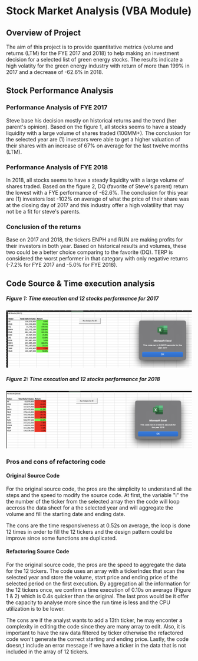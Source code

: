 # Stock Market Analysis (VBA Module)
## Overview of Project
The aim of this project is to provide quantitative metrics (volume and returns (LTM) for the FYE 2017 and 2018) to help making an investment decision for a selected list of green energy stocks. The results indicate a high volatity for the green energy industry with return of more than 199% in 2017 and a decrease of -62.6% in 2018.

## Stock Performance Analysis
### Performance Analysis of FYE 2017
Steve base his decision mostly on historical returns and the trend (her parent's opinion). Based on the figure 1, all stocks seems to have a steady liquidity with a large volume of shares traded (100MM+). The conclusion for the selected year are (1) investors were able to get a higher valuation of their shares with an increase of 67% on average for the last twelve months (LTM).

### Performance Analysis of FYE 2018
In 2018, all stocks seems to have a steady liquidity with a large volume of shares traded. Based on the figure 2, DQ (favorite of Steve's parent) return the lowest with a FYE performance of -62.6%. The conclusion for this year are (1) investors lost -102% on average of what the price of their share was at the closing day of 2017 and this industry offer a high volatility that may not be a fit for steve's parents.

### Conclusion of the returns
Base on 2017 and 2018, the tickers ENPH and RUN are making profits for their investors in both year. Based on historical results and volumes, these two could be a better choice comparing to the favorite (DQ). TERP is considered the worst performer in that category with only negative returns (-7.2% for FYE 2017 and -5.0% for FYE 2018). 

## Code Source & Time execution analysis

##### Figure 1: Time execution and 12 stocks performance for 2017
![alt text](https://github.com/poboisvert/stock-analysis/blob/main/Resources/VBA_Challenge_2017.png?raw=true)
##### Figure 2: Time execution and 12 stocks performance for 2018
![alt text](https://github.com/poboisvert/stock-analysis/blob/main/Resources/VBA_Challenge_2018.png?raw=true)

### Pros and cons of refactoring code

#### Original Source Code
For the original source code, the pros are the simplicity to understand all the steps and the speed to modify the source code. At first, the variable "i" the the number of the ticker from the selected array then the code will loop accross the data sheet for a the selected year and will aggregate the volume and fill the starting date and ending date. 

The cons are the time responsiveness at 0.52s on average, the loop is done 12 times in order to fill the 12 tickers and the design pattern could be improve since some functions are duplicated.

#### Refactoring Source Code
For the original source code, the pros are the speed to aggregate the data for the 12 tickers. The code uses an array with a tickerIndex that scan the selected year and store the volume, start price and ending price of the selected period on the first execution. By aggregation all the information for the 12 tickers once, we confirm a time execution of 0.10s on average (Figure 1 & 2) which is 0.4s quicker than the original. The last pros would be it offer the capacity to analyse more since the run time is less and the CPU utilization is to be lower.

The cons are if the analyst wants to add a 13th ticker, he may enconter a complexity in editing the code since they are many array to edit. Also, it is important to have the raw data filtered by ticker otherwise the refactored code won't generate the correct starting and ending price. Lastly, the code doesn,t include an error message if we have a ticker in the data that is not included in the array of 12 tickers.
